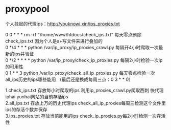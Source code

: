 # proxypool  
  
个人挂起的代理ips：http://youknowi.xin/ips_proxies.txt  
  
0 0 * * * rm -rf "/home/www/htdocs/check_ips.txt"   每天零点删除check_ips.txt 因为个人是a+写文件来进行叠加的  
0 */4 * * * python /var/ip_proxy/ip_proxies_crawl.py  每隔开4小时爬取一次最新的ips并验证  
0 */2 * * * * python /var/ip_proxy/check_ip_proxies.py  每隔2小时检验一次ip的可用性  
0 1 * * 3 python /var/ip_proxy/check_all_ip_proxies.py  每天零点检验一次all_ips历史的ips哪些能用  （最后还是换成每周三点：0 3 * * 0）  
  
  
  
1.check_ips.txt  存放每小时爬取的ips  利用ip_proxies_crawl.py爬取西刺 快代理 iphai yunhai网站的当前存活ips  
2.all_ips.txt  存放上万的历史代理ips  check_all_ip_proxies每周三检测这个文件里ips的存活个数并保存  
3.ips_proxies.txt  存放当前能用的ips  check_ip_proxies.py每2小时检测一次存活性  
  
  